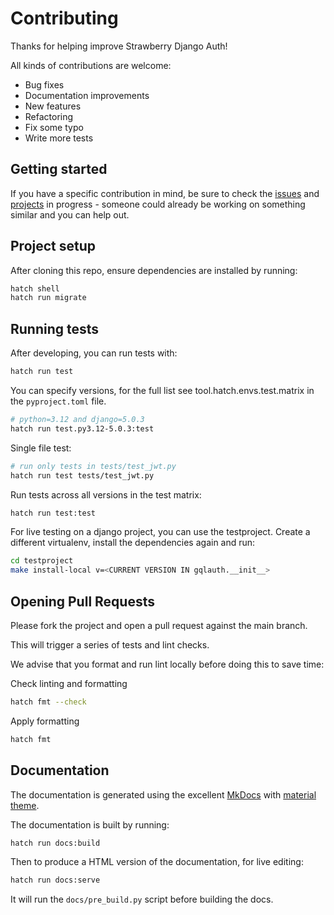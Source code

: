 <!-- shameless copy from graphene-django CONTRIBUTING file -->

# Contributing

Thanks for helping improve Strawberry Django Auth!

All kinds of contributions are welcome:

- Bug fixes
- Documentation improvements
- New features
- Refactoring
- Fix some typo
- Write more tests

## Getting started

If you have a specific contribution in mind, be sure to check the [issues](https://github.com/nrbnlulu/strawberry-django-auth/issues) and [projects](https://github.com/nrbnlulu/strawberry-django-auth/projects) in progress - someone could already be working on something similar and you can help out.

## Project setup

After cloning this repo, ensure dependencies are installed by running:

```bash
hatch shell
hatch run migrate
```

## Running tests

After developing, you can run tests with:

```bash
hatch run test
```

You can specify versions, for the full list see tool.hatch.envs.test.matrix in the `pyproject.toml`  file.

```bash
# python=3.12 and django=5.0.3
hatch run test.py3.12-5.0.3:test
```

Single file test:

```bash
# run only tests in tests/test_jwt.py
hatch run test tests/test_jwt.py
```

Run tests across all versions in the test matrix:

```bash
hatch run test:test
```

For live testing on a django project, you can use the testproject.
 Create a different virtualenv, install the dependencies again and run:

```bash
cd testproject
make install-local v=<CURRENT VERSION IN gqlauth.__init__>
```

## Opening Pull Requests

Please fork the project and open a pull request against the main branch.

This will trigger a series of tests and lint checks.

We advise that you format and run lint locally before doing this to save time:

Check linting and formatting

```bash
hatch fmt --check
```

Apply formatting

```bash
hatch fmt
```

## Documentation

The documentation is generated using the excellent [MkDocs](https://www.mkdocs.org/) with [material theme](https://squidfunk.github.io/mkdocs-material/).

The documentation is built by running:

```bash
hatch run docs:build
```

Then to produce a HTML version of the documentation, for live editing:

```bash
hatch run docs:serve
```

It will run the `docs/pre_build.py` script before building the docs.
